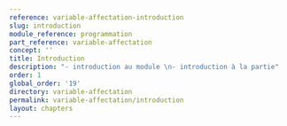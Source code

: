 ```yaml
---
reference: variable-affectation-introduction
slug: introduction
module_reference: programmation
part_reference: variable-affectation
concept: ''
title: Introduction
description: "- introduction au module \n- introduction à la partie"
order: 1
global_order: '19'
directory: variable-affectation
permalink: variable-affectation/introduction
layout: chapters
---
```


